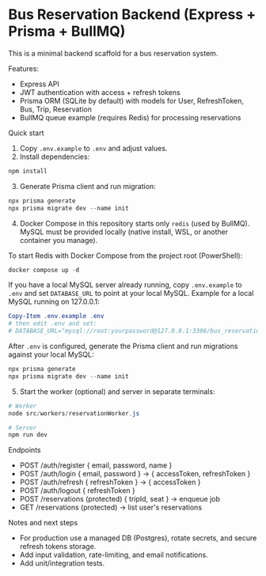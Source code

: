 # Bus Reservation Backend (Express + Prisma + BullMQ)

This is a minimal backend scaffold for a bus reservation system.

Features:
- Express API
- JWT authentication with access + refresh tokens
- Prisma ORM (SQLite by default) with models for User, RefreshToken, Bus, Trip, Reservation
- BullMQ queue example (requires Redis) for processing reservations

Quick start

1. Copy `.env.example` to `.env` and adjust values.
2. Install dependencies:

```powershell
npm install
```

3. Generate Prisma client and run migration:

```powershell
npx prisma generate
npx prisma migrate dev --name init
```

4. Docker Compose in this repository starts only `redis` (used by BullMQ). MySQL must be provided locally (native install, WSL, or another container you manage).

To start Redis with Docker Compose from the project root (PowerShell):

```powershell
docker compose up -d
```

If you have a local MySQL server already running, copy `.env.example` to `.env` and set `DATABASE_URL` to point at your local MySQL. Example for a local MySQL running on 127.0.0.1:

```powershell
Copy-Item .env.example .env
# then edit .env and set:
# DATABASE_URL="mysql://root:yourpassword@127.0.0.1:3306/bus_reservations"
```

After `.env` is configured, generate the Prisma client and run migrations against your local MySQL:

```powershell
npx prisma generate
npx prisma migrate dev --name init
```

5. Start the worker (optional) and server in separate terminals:

```powershell
# Worker
node src/workers/reservationWorker.js

# Server
npm run dev
```

Endpoints

- POST /auth/register { email, password, name }
- POST /auth/login { email, password } -> { accessToken, refreshToken }
- POST /auth/refresh { refreshToken } -> { accessToken }
- POST /auth/logout { refreshToken }
- POST /reservations (protected) { tripId, seat } -> enqueue job
- GET /reservations (protected) -> list user's reservations

Notes and next steps

- For production use a managed DB (Postgres), rotate secrets, and secure refresh tokens storage.
- Add input validation, rate-limiting, and email notifications.
- Add unit/integration tests.
